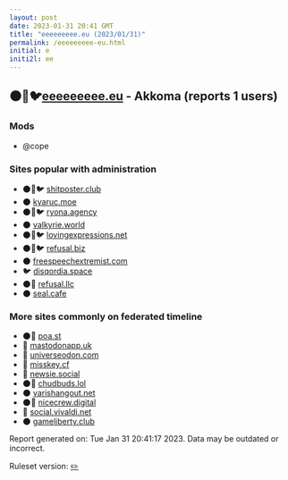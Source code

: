 ```yaml
---
layout: post
date: 2023-01-31 20:41 GMT
title: "eeeeeeeee.eu (2023/01/31)"
permalink: /eeeeeeeee-eu.html
initial: e
initi2l: ee
---
```


## 🌑🧸🐦[eeeeeeeee.eu](https://eeeeeeeee.eu) - Akkoma (reports 1 users)

### Mods
 * @cope

### Sites popular with administration

* 🌑🧸🐦 [shitposter.club](/shitposter-club.html)
* 🌑 [kyaruc.moe](/kyaruc-moe.html)
* 🌑🧸🐦 [ryona.agency](/ryona-agency.html)
* 🌑 [valkyrie.world](/valkyrie-world.html)
* 🌑🧸🐦 [lovingexpressions.net](/lovingexpressions-net.html)
* 🌑🧸🐦 [refusal.biz](/refusal-biz.html)
* 🌑 [freespeechextremist.com](/freespeechextremist-com.html)
* 🐦 [disqordia.space](/disqordia-space.html)
* 🌑🧸 [refusal.llc](/refusal-llc.html)
* 🌑 [seal.cafe](/seal-cafe.html)

### More sites commonly on federated timeline

* 🌑🧸 [poa.st](/poa-st.html)
* 🐘 [mastodonapp.uk](/mastodonapp-uk.html)
* 🐘 [universeodon.com](/universeodon-com.html)
* 🐘 [misskey.cf](/misskey-cf.html)
* 🐘 [newsie.social](/newsie-social.html)
* 🌑🧸 [chudbuds.lol](/chudbuds-lol.html)
* 🌑 [varishangout.net](/varishangout-net.html)
* 🌑🧸 [nicecrew.digital](/nicecrew-digital.html)
* 🐘 [social.vivaldi.net](/social-vivaldi-net.html)
* 🌑 [gameliberty.club](/gameliberty-club.html)

Report generated on: Tue Jan 31 20:41:17 2023. Data may be outdated or incorrect.

Ruleset version: [✏️](/version-pencil)
